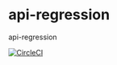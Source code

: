 # api-regression
api-regression

[![CircleCI](https://dl.circleci.com/status-badge/img/gh/hemanth22/api-regression/tree/main.svg?style=svg)](https://dl.circleci.com/status-badge/redirect/gh/hemanth22/api-regression/tree/main)
